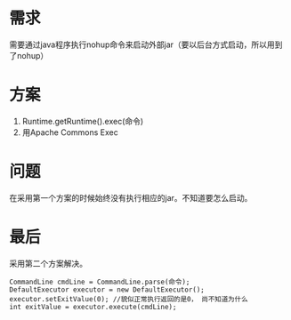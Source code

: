 # 需求
需要通过java程序执行nohup命令来启动外部jar（要以后台方式启动，所以用到了nohup）

# 方案
1. Runtime.getRuntime().exec(命令)
2. 用Apache Commons Exec

# 问题
在采用第一个方案的时候始终没有执行相应的jar。不知道要怎么启动。

# 最后
采用第二个方案解决。
```
CommandLine cmdLine = CommandLine.parse(命令);
DefaultExecutor executor = new DefaultExecutor();
executor.setExitValue(0); //貌似正常执行返回的是0， 尚不知道为什么
int exitValue = executor.execute(cmdLine);
```
